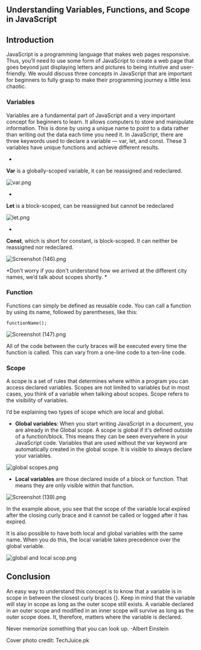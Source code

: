 ## Understanding Variables, Functions, and Scope in JavaScript




## Introduction
JavaScript is a programming language that makes web pages responsive. Thus, you’ll need to use some form of JavaScript to create a web page that goes beyond just displaying letters and pictures to being intuitive and user-friendly. We would discuss three concepts in JavaScript that are important for beginners to fully grasp to make their programming journey a little less chaotic.
 
### Variables 
Variables are a fundamental part of JavaScript and a very important concept for beginners to learn. It allows computers to store and manipulate information. This is done by using a unique name to point to a data rather than writing out the data each time you need it. In JavaScript, there are three keywords used to declare a variable — var, let, and const. These 3 variables have unique functions and achieve different results. 

- 
**Var** is a globally-scoped variable, it can be reassigned and redeclared.


![var.png](https://cdn.hashnode.com/res/hashnode/image/upload/v1612735507177/kV87IdhsY.png)



- 
**Let** is a block-scoped, can be reassigned but cannot be redeclared 

![let.png](https://cdn.hashnode.com/res/hashnode/image/upload/v1612735681915/nJJ5Ob7Hz.png)


- 
**Const**, which is short for constant, is block-scoped. It can neither be reassigned nor redeclared.


![Screenshot (146).png](https://cdn.hashnode.com/res/hashnode/image/upload/v1612735735928/u2RN_itfO.png)

*Don’t worry if you don't understand how we arrived at the different city names, we’d talk about scopes shortly.
*
 ### Function
Functions can simply be defined as reusable code. You can call a function by using its name, followed by parentheses, like this: 
``` 
functionName(); 
``` 

![Screenshot (147).png](https://cdn.hashnode.com/res/hashnode/image/upload/v1612736117393/aYi0cPRhB.png)

All of the code between the curly braces will be executed every time the function is called. This can vary from a one-line code to a ten-line code.

### Scope
A scope is a set of rules that determines where within a program you can access declared variables. Scopes are not limited to variables but in most cases, you think of a variable when talking about scopes. Scope refers to the visibility of variables.

I’d be explaining two types of scope which are local and global.

- **Global variables**: When you start writing JavaScript in a document, you are already in the Global scope. A scope is global if it's defined outside of a function/block. This means they can be seen everywhere in your JavaScript code. Variables that are used without the var keyword are automatically created in the global scope. It is visible to always declare your variables.

![global scopes.png](https://cdn.hashnode.com/res/hashnode/image/upload/v1612736263911/sM3nAWPq1.png)

- **Local variables** are those declared inside of a block or function.  That means they are only visible within that function.

![Screenshot (139).png](https://cdn.hashnode.com/res/hashnode/image/upload/v1612736287233/viuJ-1OyW.png)

In the example above, you see that the scope of the variable local expired after the closing curly brace and it cannot be called or logged after it has expired.

It is also possible to have both local and global variables with the same name. When you do this, the local variable takes precedence over the global variable.
 
 
![global and local scop.png](https://cdn.hashnode.com/res/hashnode/image/upload/v1612736307864/5XUNzuI0G.png)
 

## Conclusion

An easy way to understand this concept is to know that a variable is in scope in between the closest curly braces {}. Keep in mind that the variable will stay in scope as long as the outer scope still exists. A variable declared in an outer scope and modified in an inner scope will survive as long as the outer scope does. It, therefore, matters where the variable is declared.
 
 


> 
Never memorize something that you can look up.
-Albert Einstein

Cover photo credit: TechJuice.pk

